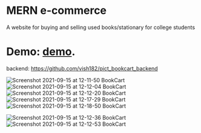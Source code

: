 # MERN e-commerce
A website for buying and selling used books/stationary for college students

# Demo: [demo](http://65.2.75.149/).

backend: https://github.com/vish182/pict_bookcart_backend

![Screenshot 2021-09-15 at 12-11-50 BookCart](https://user-images.githubusercontent.com/59522615/133383832-dd04beb1-be9f-4ef7-aff5-84861bd215a1.png)
![Screenshot 2021-09-15 at 12-12-04 BookCart](https://user-images.githubusercontent.com/59522615/133383891-d1f62b8d-2bf1-4e2f-9d25-51682498cd36.png)
![Screenshot 2021-09-15 at 12-12-20 BookCart](https://user-images.githubusercontent.com/59522615/133383942-67465781-23e1-460a-86b2-65283e97e1c3.png)
![Screenshot 2021-09-15 at 12-17-29 BookCart](https://user-images.githubusercontent.com/59522615/133384350-364f350e-589d-4419-ae05-82aa5eafc354.png)
![Screenshot 2021-09-15 at 12-18-50 BookCart](https://user-images.githubusercontent.com/59522615/133384435-59f45a1b-0488-496a-854f-73592fc26cb0.png)

![Screenshot 2021-09-15 at 12-12-36 BookCart](https://user-images.githubusercontent.com/59522615/133383945-f51bf73a-d6b8-4595-8914-548067bdd017.png)
![Screenshot 2021-09-15 at 12-12-53 BookCart](https://user-images.githubusercontent.com/59522615/133383949-a8fa11f4-2e27-4269-8248-4b00a68101ef.png)


